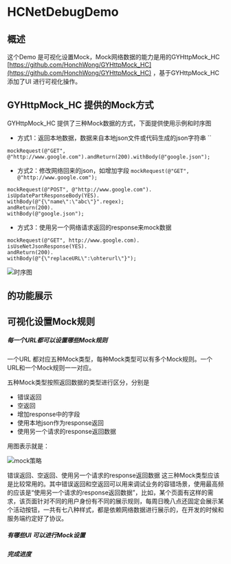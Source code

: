 # HCNetDebugDemo

## 概述
这个Demo 是可视化设置Mock，Mock网络数据的能力是用的GYHttpMock_HC [https://github.com/HonchWong/GYHttpMock_HC](https://github.com/HonchWong/GYHttpMock_HC) ，基于GYHttpMock_HC 添加了UI 进行可视化操作。

## GYHttpMock_HC 提供的Mock方式

GYHttpMock_HC 提供了三种Mock数据的方式，下面提供使用示例和时序图

- 方式1：返回本地数据，数据来自本地json文件或代码生成的json字符串 ``

```objc
mockRequest(@"GET", @"http://www.google.com").andReturn(200).withBody(@"google.json");
```

- 方式2：修改网络回来的json，如增加字段 `mockRequest(@"GET", @"http://www.google.com");`

```objc
mockRequest(@"POST", @"http://www.google.com").
isUpdatePartResponseBody(YES).
withBody(@"{\"name\":\"abc\"}".regex);
andReturn(200).
withBody(@"google.json");
```

- 方式3：使用另一个网络请求返回的response来mock数据

```objc
mockRequest(@"GET", http://www.google.com).
isUseNetJsonResponse(YES).
andReturn(200).
withBody(@"{\"replaceURL\":\ohterurl\"}");
```

![时序图](http://m.qpic.cn/psb?/V10JaO4w40EHz4/Rr2Xq1p5g3ZN82Bh*0sezyTSpNQpSFjI6CJLhq5cCBw!/b/dC4BAAAAAAAA&bo=YAIeAwAAAAADB10!&rf=viewer_4)


## 的功能展示



## 可视化设置Mock规则

##### 每一个URL都可以设置哪些Mock规则
一个URL 都对应五种Mock类型，每种Mock类型可以有多个Mock规则。一个URL和一个Mock规则一一对应。

五种Mock类型按照返回数据的类型进行区分，分别是 
- 错误返回
- 空返回
- 增加response中的字段
- 使用本地json作为response返回
- 使用另一个请求的response返回数据

用图表示就是：

![mock策略](http://m.qpic.cn/psb?/V10JaO4w40EHz4/*TuvFOzK5zB1rHAa4EdQHem55cT2cnbvs0EkPlSg398!/b/dLYAAAAAAAAA&bo=wQMeAwAAAAADB*0!&rf=viewer_4)

错误返回、空返回、使用另一个请求的response返回数据 这三种Mock类型应该是比较常用的。其中错误返回和空返回可以用来调试业务的容错场景，使用最高频的应该是“使用另一个请求的response返回数据”，比如，某个页面有这样的需求，该页面针对不同的用户身份有不同的展示规则，每周日晚八点还固定会展示某个活动按钮，一共有七八种样式，都是依赖网络数据进行展示的，在开发的时候和服务端约定好了协议。

##### 有哪些UI 可以进行Mock设置

##### 完成进度
